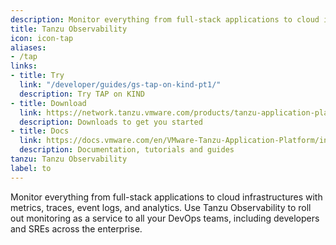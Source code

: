 ```yaml
---
description: Monitor everything from full-stack applications to cloud infrastructures with metrics, traces, event logs, and analytics. Use Tanzu Observability to roll out monitoring as a service to all your DevOps teams, including developers and SREs across the enterprise.
title: Tanzu Observability
icon: icon-tap
aliases:
- /tap
links:
- title: Try
  link: "/developer/guides/gs-tap-on-kind-pt1/"
  description: Try TAP on KIND
- title: Download
  link: https://network.tanzu.vmware.com/products/tanzu-application-platform/
  description: Downloads to get you started
- title: Docs
  link: https://docs.vmware.com/en/VMware-Tanzu-Application-Platform/index.html
  description: Documentation, tutorials and guides
tanzu: Tanzu Observability
label: to
---
```


Monitor everything from full-stack applications to cloud infrastructures with metrics, traces, event logs, and analytics. Use Tanzu Observability to roll out monitoring as a service to all your DevOps teams, including developers and SREs across the enterprise.